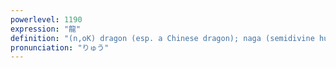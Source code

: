 ```yaml
---
powerlevel: 1190
expression: "龍"
definition: "(n,oK) dragon (esp. a Chinese dragon); naga (semidivine human-cobra chimera in Indian mythology); promoted rook (shogi)"
pronunciation: "りゅう"
---
```

